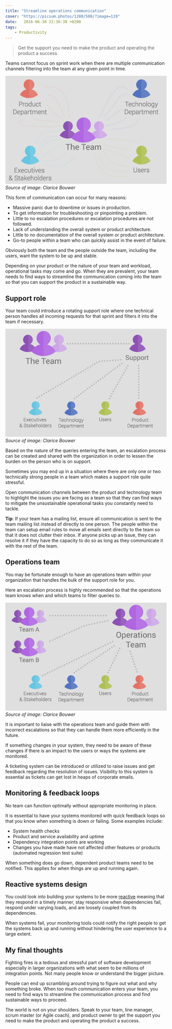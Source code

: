```yaml
---
title: "Streamline operations communication"
cover: "https://picsum.photos/1280/500/?image=119"
date:   2016-06-30 22:36:38 +0200
tags:
    - Productivity
---
```


> Get the support you need to make the product and operating the product
> a success.

Teams cannot focus on sprint work when there are multiple communication channels
filtering into the team at any given point in time.

![Communications flow](./multiple-channels.jpg "Communication from external sources directly entering the team")
_Source of image: Clarice Bouwer_

This form of communication can occur for many reasons:

-   Massive panic due to downtime or issues in production.
-   To get information for troubleshooting or pinpointing a problem.
-   Little to no escalation procedures or escalation procedures are not followed.
-   Lack of understanding the overall system or product architecture.
-   Little to no documentation of the overall system or product architecture.
-   Go-to people within a team who can quickly assist in the event of failure.

Obviously both the team and the people outside the team, including the users,
want the system to be up and stable.

Depending on your product or the nature of your team and workload, operational
tasks may come and go. When they are prevalent, your team needs to find ways to
streamline the communication coming into the team so that you can support the
product in a sustainable way.

## Support role

Your team could introduce a rotating support role where one technical person
handles all incoming requests for that sprint and filters it into the team
if necessary.

![Communications flow](./support-person.jpg "Communication from external sources directly to the support role in the team")
_Source of image: Clarice Bouwer_

Based on the nature of the queries entering the team, an escalation process
can be created and shared with the organization in order to lessen the burden
on the person who is on support.

Sometimes you may end up in a situation where there are only one or two
technically strong people in a team which makes a support role quite stressful.

Open communication channels between the product and technology team to highlight
the issues you are facing as a team so that they can find ways to mitigate
the unsustainable operational tasks you constantly need to tackle.

**Tip**: If your team has a mailing list, ensure all communication is sent to
the team mailing list instead of directly to one person. The people within the
team can setup email rules to move all emails sent directly to the team so that
it does not clutter their inbox. If anyone picks up an issue, they can resolve
it if they have the capacity to do so as long as they communicate it with the
rest of the team.

## Operations team

You may be fortunate enough to have an operations team within your organization
that handles the bulk of the support role for you.

Here an escalation process is highly recommended so that the operations team
knows when and which teams to filter queries to.

![Communications flow](./operations-team.jpg "Communication from external sources directly to the operations team escalating ad-hoc queries")
_Source of image: Clarice Bouwer_

It is important to liaise with the operations team and guide them with incorrect
escalations so that they can handle them more efficiently in the future.

If something changes in your system, they need to be aware of these changes if
there is an impact to the users or ways the systems are monitored.

A ticketing system can be introduced or utilized to raise issues and get
feedback regarding the resolution of issues. Visibility to this system is
essential as tickets can get lost in heaps of corporate emails.

## Monitoring & feedback loops

No team can function optimally without appropriate monitoring in place.

It is essential to have your systems monitored with quick feedback loops so that
you know when something is down or failing. Some examples include:

-   System health checks
-   Product and service availability and uptime
-   Dependency integration points are working
-   Changes you have made have not affected other features or products
    (automated regression test suite)

When something does go down, dependent product teams need to be notified. This
applies for when things are up and running again.

## Reactive systems design

You could look into building your systems to be more
[reactive](http://www.reactivemanifesto.org/) meaning that they respond in a
timely manner, stay responsive when dependencies fail, respond under varying
loads, and are loosely coupled from its dependencies.

When systems fail, your monitoring tools could notify the right people to get
the systems back up and running without hindering the user experience to a
large extent.

## My final thoughts

Fighting fires is a tedious and stressful part of software development
especially in larger organizations with what seem to be millions of integration
points. Not many people know or understand the bigger picture.

People can end up scrambling around trying to figure out what and why something
broke. When too much communication enters your team, you need to find ways to
streamline the communication process and find sustainable ways to proceed.

The world is not on your shoulders. Speak to your team, line manager,
scrum master (or Agile coach), and product owner to get the support you need
to make the product and operating the product a success.

